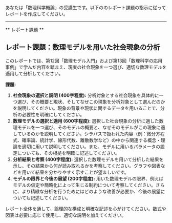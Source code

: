 あなたは「数理科学概論」の受講生です。以下ののレポート課題の指示に従ってレポートを作成してください。

---------------------------------------
** レポート課題 **

## レポート課題：数理モデルを用いた社会現象の分析

このレポートでは、第12回「数理モデル入門」および第13回「数理科学の応用事例」で学んだ内容を踏まえ、現実の社会現象を一つ選び、適切な数理モデルを適用して分析してください。

**課題:**

1. **社会現象の選択と説明 (400字程度):**  分析対象とする社会現象を具体的に一つ選び、その概要と現状、そしてなぜこの現象を分析対象として選んだのかを説明してください。現象の背景や現状に関するデータを用いることで、分析の必要性を明確にしてください。
2. **数理モデルの選択と適用 (600字程度):**  選択した社会現象の分析に適した数理モデルを一つ選び、そのモデルの概要と、なぜそのモデルがこの現象に適しているのかを説明してください。シラバスで扱われた内容（例：微分方程式、確率論、統計学、線形代数、離散数学など）の中から関連する概念・理論を適切に用いて説明してください。また、モデルに用いるパラメータの設定についても、その根拠を明確に記述してください。
3. **分析結果と考察 (400字程度):**  選択した数理モデルを用いて分析した結果を示し、その結果から何が読み取れるかを考察してください。グラフや図表などを用いて結果を分かりやすく示すことが望ましいです。
4. **モデルの限界と今後の展望 (200字程度):**  用いた数理モデルの限界、例えばモデルの仮定や簡略化によって生じる制約について考察してください。さらに、より精緻な分析を行うためにはどのような改善が必要か、今後の展望についても記述してください。


レポート全体を通して、論理的な構成と明確な記述を心がけてください。数式や図表は必要に応じて使用し、適切な説明を加えてください。


